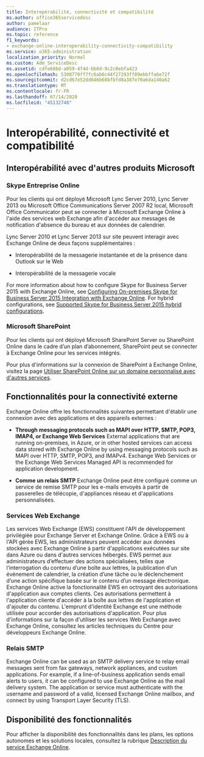 ```yaml
---
title: Interopérabilité, connectivité et compatibilité
ms.author: office365servicedesc
author: pamelaar
audience: ITPro
ms.topic: reference
f1_keywords:
- exchange-online-interoperability-connectivity-compatibility
ms.service: o365-administration
localization_priority: Normal
ms.custom: Adm_ServiceDesc
ms.assetid: cdfe686d-a059-4f4d-bb8d-9c2c0ebfa423
ms.openlocfilehash: 5308770ff7fc6ab6c44f27293ff89ebbffa6e72f
ms.sourcegitcommit: d2cd67e52dd646b68bfbfd8a387e70a6da140a62
ms.translationtype: MT
ms.contentlocale: fr-FR
ms.lasthandoff: 07/14/2020
ms.locfileid: "45132748"
---
```

# <a name="interoperability-connectivity-and-compatibility"></a>Interopérabilité, connectivité et compatibilité

## <a name="interoperability-with-other-microsoft-products"></a>Interopérabilité avec d'autres produits Microsoft

### <a name="skype-for-business-online"></a>Skype Entreprise Online

Pour les clients qui ont déployé Microsoft Lync Server 2010, Lync Server 2013 ou Microsoft Office Communications Server 2007 R2 local, Microsoft Office Communicator peut se connecter à Microsoft Exchange Online à l'aide des services web Exchange afin d'accéder aux messages de notification d'absence du bureau et aux données de calendrier.
  
Lync Server 2010 et Lync Server 2013 sur site peuvent interagir avec Exchange Online de deux façons supplémentaires :
  
- Interopérabilité de la messagerie instantanée et de la présence dans Outlook sur le Web
    
- Interopérabilité de la messagerie vocale
    
For more information about how to configure Skype for Business Server 2015 with Exchange Online, see [Configuring On-premises Skype for Business Server 2015 Integration with Exchange Online](https://go.microsoft.com/fwlink/p/?LinkId=271804). For hybrid configurations, see [Supported Skype for Business Server 2015 hybrid configurations](https://go.microsoft.com/fwlink/?LinkID=513084).
  
### <a name="microsoft-sharepoint"></a>Microsoft SharePoint

Pour les clients qui ont déployé Microsoft SharePoint Server ou SharePoint Online dans le cadre d’un plan d’abonnement, SharePoint peut se connecter à Exchange Online pour les services intégrés.
  
Pour plus d'informations sur la connexion de SharePoint à Exchange Online, visitez la page [Utiliser SharePoint Online sur un domaine personnalisé avec d'autres services](https://go.microsoft.com/fwlink/?LinkId=271805).
  
## <a name="features-for-external-connectivity"></a>Fonctionnalités pour la connectivité externe

Exchange Online offre les fonctionnalités suivantes permettant d'établir une connexion avec des applications et des appareils externes :
  
- **Through messaging protocols such as MAPI over HTTP, SMTP, POP3, IMAP4, or Exchange Web Services** External applications that are running on-premises, in Azure, or in other hosted services can access data stored with Exchange Online by using messaging protocols such as MAPI over HTTP, SMTP, POP3, and IMAPv4. Exchange Web Services or the Exchange Web Services Managed API is recommended for application development. 
    
- **Comme un relais SMTP** Exchange Online peut être configuré comme un service de remise SMTP pour les e-mails envoyés à partir de passerelles de télécopie, d'appliances réseau et d'applications personnalisées. 
    
### <a name="exchange-web-services"></a>Services Web Exchange

Les services Web Exchange (EWS) constituent l'API de développement privilégiée pour Exchange Server et Exchange Online. Grâce à EWS ou à l'API gérée EWS, les administrateurs peuvent accéder aux données stockées avec Exchange Online à partir d'applications exécutées sur site dans Azure ou dans d'autres services hébergés. EWS permet aux administrateurs d’effectuer des actions spécialisées, telles que l’interrogation du contenu d’une boîte aux lettres, la publication d’un événement de calendrier, la création d’une tâche ou le déclenchement d’une action spécifique basée sur le contenu d’un message électronique. Exchange Online active la fonctionnalité EWS en octroyant des autorisations d'application aux comptes clients. Ces autorisations permettent à l'application cliente d'accéder à la boîte aux lettres de l'application et d'ajouter du contenu. L'emprunt d'identité Exchange est une méthode utilisée pour accorder des autorisations d'application. Pour plus d'informations sur la façon d'utiliser les services Web Exchange avec Exchange Online, consultez les articles techniques du Centre pour développeurs Exchange Online.
  
### <a name="smtp-relay"></a>Relais SMTP

Exchange Online can be used as an SMTP delivery service to relay email messages sent from fax gateways, network appliances, and custom applications. For example, if a line-of-business application sends email alerts to users, it can be configured to use Exchange Online as the mail delivery system. The application or service must authenticate with the username and password of a valid, licensed Exchange Online mailbox, and connect by using Transport Layer Security (TLS).
  
## <a name="feature-availability"></a>Disponibilité des fonctionnalités

Pour afficher la disponibilité des fonctionnalités dans les plans, les options autonomes et les solutions locales, consultez la rubrique [Description du service Exchange Online](exchange-online-service-description.md).
  

